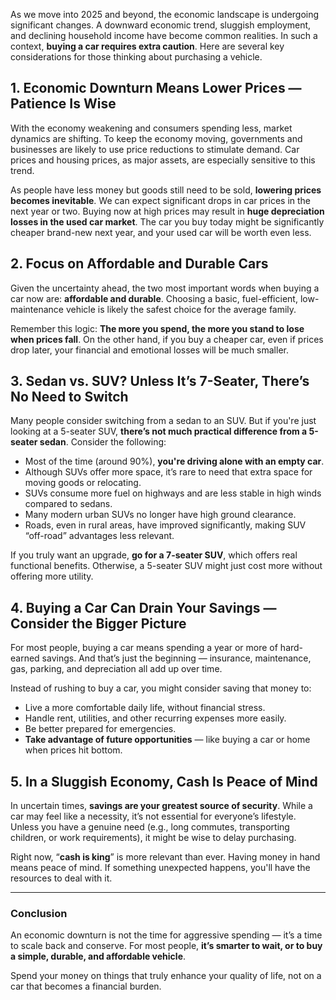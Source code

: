 As we move into 2025 and beyond, the economic landscape is undergoing significant changes. A downward economic trend, sluggish employment, and declining household income have become common realities. In such a context, **buying a car requires extra caution**. Here are several key considerations for those thinking about purchasing a vehicle.

## 1. Economic Downturn Means Lower Prices — Patience Is Wise

With the economy weakening and consumers spending less, market dynamics are shifting. To keep the economy moving, governments and businesses are likely to use price reductions to stimulate demand. Car prices and housing prices, as major assets, are especially sensitive to this trend.

As people have less money but goods still need to be sold, **lowering prices becomes inevitable**. We can expect significant drops in car prices in the next year or two. Buying now at high prices may result in **huge depreciation losses in the used car market**. The car you buy today might be significantly cheaper brand-new next year, and your used car will be worth even less.

## 2. Focus on Affordable and Durable Cars

Given the uncertainty ahead, the two most important words when buying a car now are: **affordable and durable**. Choosing a basic, fuel-efficient, low-maintenance vehicle is likely the safest choice for the average family.

Remember this logic: **The more you spend, the more you stand to lose when prices fall**. On the other hand, if you buy a cheaper car, even if prices drop later, your financial and emotional losses will be much smaller.

## 3. Sedan vs. SUV? Unless It’s 7-Seater, There’s No Need to Switch

Many people consider switching from a sedan to an SUV. But if you're just looking at a 5-seater SUV, **there’s not much practical difference from a 5-seater sedan**. Consider the following:

- Most of the time (around 90%), **you're driving alone with an empty car**.
- Although SUVs offer more space, it’s rare to need that extra space for moving goods or relocating.
- SUVs consume more fuel on highways and are less stable in high winds compared to sedans.
- Many modern urban SUVs no longer have high ground clearance.
- Roads, even in rural areas, have improved significantly, making SUV “off-road” advantages less relevant.

If you truly want an upgrade, **go for a 7-seater SUV**, which offers real functional benefits. Otherwise, a 5-seater SUV might just cost more without offering more utility.

## 4. Buying a Car Can Drain Your Savings — Consider the Bigger Picture

For most people, buying a car means spending a year or more of hard-earned savings. And that’s just the beginning — insurance, maintenance, gas, parking, and depreciation all add up over time.

Instead of rushing to buy a car, you might consider saving that money to:

- Live a more comfortable daily life, without financial stress.
- Handle rent, utilities, and other recurring expenses more easily.
- Be better prepared for emergencies.
- **Take advantage of future opportunities** — like buying a car or home when prices hit bottom.

## 5. In a Sluggish Economy, Cash Is Peace of Mind

In uncertain times, **savings are your greatest source of security**. While a car may feel like a necessity, it’s not essential for everyone’s lifestyle. Unless you have a genuine need (e.g., long commutes, transporting children, or work requirements), it might be wise to delay purchasing.

Right now, “**cash is king**” is more relevant than ever. Having money in hand means peace of mind. If something unexpected happens, you'll have the resources to deal with it.

---

### Conclusion

An economic downturn is not the time for aggressive spending — it’s a time to scale back and conserve. For most people, **it’s smarter to wait, or to buy a simple, durable, and affordable vehicle**.

Spend your money on things that truly enhance your quality of life, not on a car that becomes a financial burden.
